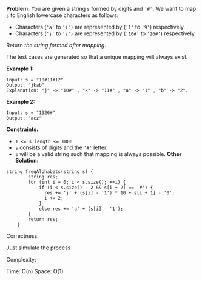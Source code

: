 **Problem:**
You are given a string `s` formed by digits and `'#'`. We want to map `s` to English lowercase characters as follows:

- Characters (`'a'` to `'i')` are represented by (`'1'` to `'9'`) respectively.
- Characters (`'j'` to `'z')` are represented by (`'10#'` to `'26#'`) respectively.

Return *the string formed after mapping*.

The test cases are generated so that a unique mapping will always exist.

 

**Example 1:**

```
Input: s = "10#11#12"
Output: "jkab"
Explanation: "j" -> "10#" , "k" -> "11#" , "a" -> "1" , "b" -> "2".
```

**Example 2:**

```
Input: s = "1326#"
Output: "acz"
```

 

**Constraints:**

- `1 <= s.length <= 1000`
- `s` consists of digits and the `'#'` letter.
- `s` will be a valid string such that mapping is always possible.
**Other Solution:**
```
string freqAlphabets(string s) {
        string res;
        for (int i = 0; i < s.size(); ++i) {
            if (i < s.size() - 2 && s[i + 2] == '#') {
              res += 'j' + (s[i] - '1') * 10 + s[i + 1] - '0';
              i += 2;
            }
            else res += 'a' + (s[i] - '1');
        }
        return res;
    }
```
Correctness:

Just simulate the process

Complexity:

Time: O(n)
Space: O(1)
